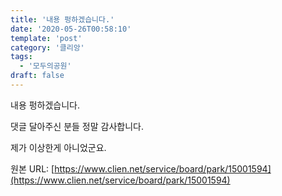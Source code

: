 ```yaml
---
title: '내용 펑하겠습니다.'
date: '2020-05-26T00:58:10'
template: 'post'
category: '클리앙'
tags: 
  - '모두의공원'
draft: false
---
```


내용 펑하겠습니다. 

댓글 달아주신 분들 정말 감사합니다.

제가 이상한게 아니었군요.

원본 URL: [https://www.clien.net/service/board/park/15001594](https://www.clien.net/service/board/park/15001594)